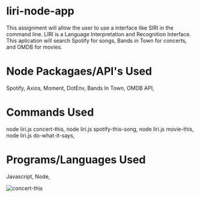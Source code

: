 # liri-node-app

This assignment will allow the user to use a interface like SIRI in the command line. LIRI is a Language Interpretation and Recognition Interface. This aplication will search Spotify for songs, Bands in Town for concerts, and OMDB for movies.

# Node Packagaes/API's Used

Spotify,
Axios,
Moment,
DotEnv,
Bands In Town,
OMDB API,

# Commands Used
node liri.js concert-this,
node liri.js spotify-this-song,
node liri.js movie-this,
node liri.js do-what-it-says,

# Programs/Languages Used
Javascript,
Node,


![concert-this](https://user-images.githubusercontent.com/53798886/68162044-2f109700-ff25-11e9-8b24-94aa627b9166.png)
